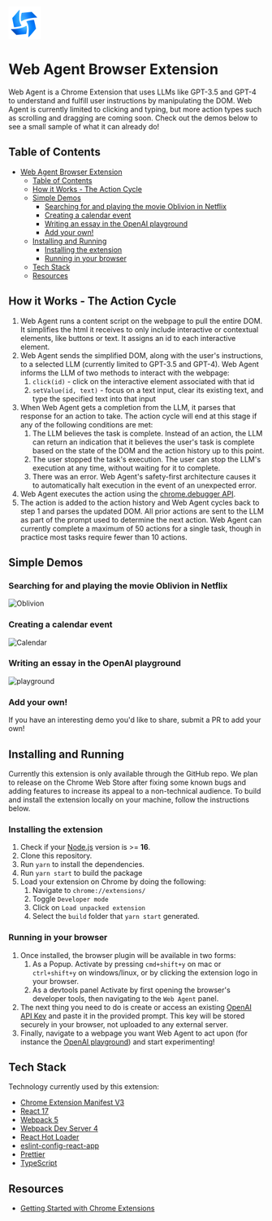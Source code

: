 <img src="browser-extension/src/assets/img/icon-128.png" width="64"/>

# Web Agent Browser Extension

Web Agent is a Chrome Extension that uses LLMs like GPT-3.5 and GPT-4 to understand and fulfill user instructions by manipulating the DOM. Web Agent is currently limited to clicking and typing, but more action types such as scrolling and dragging are coming soon. Check out the demos below to see a small sample of what it can already do!

## Table of Contents

- [Web Agent Browser Extension](#web-agent-browser-extension)
  - [Table of Contents](#table-of-contents)
  - [How it Works - The Action Cycle](#how-it-works---the-action-cycle)
  - [Simple Demos](#simple-demos)
    - [Searching for and playing the movie Oblivion in Netflix](#searching-for-and-playing-the-movie-oblivion-in-netflix)
    - [Creating a calendar event](#creating-a-calendar-event)
    - [Writing an essay in the OpenAI playground](#writing-an-essay-in-the-openai-playground)
    - [Add your own!](#add-your-own)
  - [Installing and Running](#installing-and-running)
    - [Installing the extension](#installing-the-extension)
    - [Running in your browser](#running-in-your-browser)
  - [Tech Stack](#tech-stack)
  - [Resources](#resources)

## How it Works - The Action Cycle

1. Web Agent runs a content script on the webpage to pull the entire DOM. It simplifies the html it receives to only include interactive or contextual elements, like buttons or text. It assigns an id to each interactive element.
2. Web Agent sends the simplified DOM, along with the user's instructions, to a selected LLM (currently limited to GPT-3.5 and GPT-4). Web Agent informs the LLM of two methods to interact with the webpage:
   1. `click(id)` - click on the interactive element associated with that id
   2. `setValue(id, text)` - focus on a text input, clear its existing text, and type the specified text into that input
3. When Web Agent gets a completion from the LLM, it parses that response for an action to take. The action cycle will end at this stage if any of the following conditions are met:
   1. The LLM believes the task is complete. Instead of an action, the LLM can return an indication that it believes the user's task is complete based on the state of the DOM and the action history up to this point.
   2. The user stopped the task's execution. The user can stop the LLM's execution at any time, without waiting for it to complete.
   3. There was an error. Web Agent's safety-first architecture causes it to automatically halt execution in the event of an unexpected error.
4. Web Agent executes the action using the [chrome.debugger API](https://developer.chrome.com/docs/extensions/reference/debugger/).
5. The action is added to the action history and Web Agent cycles back to step 1 and parses the updated DOM. All prior actions are sent to the LLM as part of the prompt used to determine the next action. Web Agent can currently complete a maximum of 50 actions for a single task, though in practice most tasks require fewer than 10 actions.

## Simple Demos

### Searching for and playing the movie Oblivion in Netflix

![Oblivion](https://user-images.githubusercontent.com/41524992/227739533-9c8711b0-ed21-4b28-9099-823a0d2a4db2.gif)

### Creating a calendar event

![Calendar](https://user-images.githubusercontent.com/41524992/227739258-e4721e54-1f97-46e2-a50e-36580ef26bc7.gif)

### Writing an essay in the OpenAI playground

![playground](https://user-images.githubusercontent.com/41524992/227739246-53cb4587-6fa1-491f-80fa-f05ec0b13967.gif)

### Add your own!

If you have an interesting demo you'd like to share, submit a PR to add your own!

## Installing and Running

Currently this extension is only available through the GitHub repo. We plan to release on the Chrome Web Store after fixing some known bugs and adding features to increase its appeal to a non-technical audience. To build and install the extension locally on your machine, follow the instructions below.

### Installing the extension

1. Check if your [Node.js](https://nodejs.org/) version is >= **16**.
2. Clone this repository.
3. Run `yarn` to install the dependencies.
4. Run `yarn start` to build the package
5. Load your extension on Chrome by doing the following:
   1. Navigate to `chrome://extensions/`
   2. Toggle `Developer mode`
   3. Click on `Load unpacked extension`
   4. Select the `build` folder that `yarn start` generated.

### Running in your browser

1. Once installed, the browser plugin will be available in two forms:
   1. As a Popup. Activate by pressing `cmd+shift+y` on mac or `ctrl+shift+y` on windows/linux, or by clicking the extension logo in your browser.
   2. As a devtools panel Activate by first opening the browser's developer tools, then navigating to the `Web Agent` panel.
2. The next thing you need to do is create or access an existing [OpenAI API Key](https://platform.openai.com/account/api-keys) and paste it in the provided prompt. This key will be stored securely in your browser, not uploaded to any external server.
3. Finally, navigate to a webpage you want Web Agent to act upon (for instance the [OpenAI playground](https://platform.openai.com/playground)) and start experimenting!

## Tech Stack

Technology currently used by this extension:

- [Chrome Extension Manifest V3](https://developer.chrome.com/docs/extensions/mv3/intro/mv3-overview/)
- [React 17](https://reactjs.org)
- [Webpack 5](https://webpack.js.org/)
- [Webpack Dev Server 4](https://webpack.js.org/configuration/dev-server/)
- [React Hot Loader](https://github.com/gaearon/react-hot-loader)
- [eslint-config-react-app](https://www.npmjs.com/package/eslint-config-react-app)
- [Prettier](https://prettier.io/)
- [TypeScript](https://www.typescriptlang.org/)

## Resources

- [Getting Started with Chrome Extensions](https://developer.chrome.com/extensions/getstarted)
